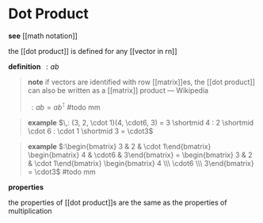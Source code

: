 # Dot Product

**see** [[math notation]]

the [[dot product]] is defined for any [[vector in rn]]

**definition** $\,: ab$

> **note** if vectors are identified with row [[matrix]]es, the [[dot product]] can also be written as a [[matrix]] product &mdash; Wikipedia
>
> $\,:ab = ab^\intercal$ #todo mm

> **example** $\,: (3, 2, \cdot 1)(4, \cdot6, 3) = 3 \shortmid 4 : 2 \shortmid \cdot 6 : \cdot 1 \shortmid 3 = \cdot3$

> **example** $:\begin{bmatrix} 3 & 2 & \cdot 1\end{bmatrix} \begin{bmatrix} 4 & \cdot6 & 3\end{bmatrix} = \begin{bmatrix} 3 & 2 & \cdot 1\end{bmatrix} \begin{bmatrix} 4 \\\  \cdot6 \\\  3\end{bmatrix} = \cdot3$ #todo mm

**properties**

the properties of [[dot product]]s are the same as the properties of multiplication
